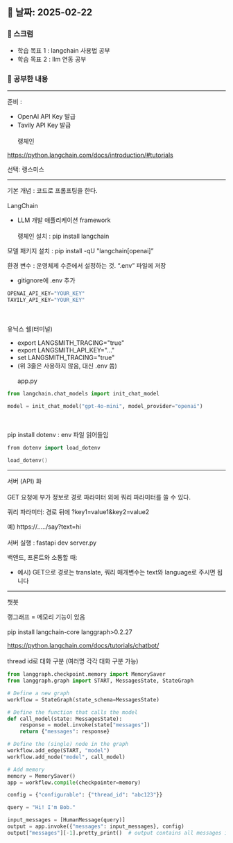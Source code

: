 ## 📅 날짜: 2025-02-22

### 💬 스크럼
- 학습 목표 1 : langchain 사용법 공부
- 학습 목표 2 : llm 연동 공부
  
### 📒 공부한 내용
---
준비 :

- OpenAI API Key 발급
- Tavily API Key 발급
<br><br>
랭체인

https://python.langchain.com/docs/introduction/#tutorials

선택: 랭스미스

---

기본 개념 : 코드로 프롬프팅을 한다.
<br><br>
LangChain

- LLM 개발 애플리케이션 framework
<br><br>
랭체인 설치 : pip install langchain

모델 패키지 설치 : pip install -qU "langchain[openai]”

환경 변수 : 운영체제 수준에서 설정하는 것. “.env” 파일에 저장

- gitignore에 .env 추가

```python
OPENAI_API_KEY="YOUR_KEY"
TAVILY_API_KEY="YOUR_KEY"
```
<br><br>
유닉스 쉘(터미널)

- export LANGSMITH_TRACING="true"
- export LANGSMITH_API_KEY="..."
- set LANGSMITH_TRACING="true"
- (위 3줄은 사용하지 않음, 대신 .env 씀)
<br><br>
app.py

```python
from langchain.chat_models import init_chat_model

model = init_chat_model("gpt-4o-mini", model_provider="openai")
```
<br><br>
pip install dotenv :  env 파일 읽어들임

```cpp
from dotenv import load_dotenv

load_dotenv()
```

---

서버 (API) 화
<br><br>
GET 요청에 부가 정보로 경로 파라미터 외에 쿼리 파라미터를 쓸 수 있다.

쿼리 파라미터: 경로 뒤에 ?key1=value1&key2=value2

예) https://…../say?text=hi
<br><br>
서버 실행 : fastapi dev server.py

백앤드, 프론트와 소통할 때:

- 예시) GET으로 경로는 translate, 쿼리 매개변수는 text와 language로 주시면 됩니다

---

챗봇

랭그래프 = 메모리 기능이 있음
<br><br>
pip install langchain-core langgraph>0.2.27

https://python.langchain.com/docs/tutorials/chatbot/
<br><br>
thread id로 대화 구분 (여러명 각각 대화 구분 가능)

```python
from langgraph.checkpoint.memory import MemorySaver
from langgraph.graph import START, MessagesState, StateGraph

# Define a new graph
workflow = StateGraph(state_schema=MessagesState)

# Define the function that calls the model
def call_model(state: MessagesState):
    response = model.invoke(state["messages"])
    return {"messages": response}

# Define the (single) node in the graph
workflow.add_edge(START, "model")
workflow.add_node("model", call_model)

# Add memory
memory = MemorySaver()
app = workflow.compile(checkpointer=memory)

config = {"configurable": {"thread_id": "abc123"}}

query = "Hi! I'm Bob."

input_messages = [HumanMessage(query)]
output = app.invoke({"messages": input_messages}, config)
output["messages"][-1].pretty_print()  # output contains all messages in state
```

